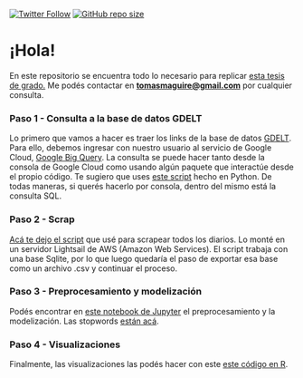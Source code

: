 [![Twitter Follow](https://img.shields.io/twitter/follow/tomasebm?style=social)](https://twitter.com/tomasebm)
[![GitHub repo size](https://img.shields.io/github/repo-size/tomasebm/topicmodeling)](https://github.com/tomasebm/topicmodeling/)

# ¡Hola!

En este repositorio se encuentra todo lo necesario para replicar [esta tesis de grado.](https://drive.google.com/file/d/1WCtX9UaLi21UN-yqkNNtShOcmj_tqdNm/view?usp=sharing) Me podés contactar en **tomasmaguire@gmail.com** por cualquier consulta.


### Paso 1 - Consulta a la base de datos GDELT

Lo primero que vamos a hacer es traer los links de la base de datos [GDELT](https://www.gdeltproject.org/). Para ello, debemos ingresar con nuestro usuario al servicio de Google Cloud, [Google Big Query](https://cloud.google.com/bigquery). La consulta se puede hacer tanto desde la consola de Google Cloud como usando algún paquete que interactúe desde el propio código. Te sugiero que uses [este script](https://github.com/tomasebm/topicmodeling/blob/main/consultabigquery.py) hecho en Python. De todas maneras, si querés hacerlo por consola, dentro del mismo está la consulta SQL.

### Paso 2 - Scrap

[Acá te dejo el script](https://github.com/tomasebm/topicmodeling/blob/main/scraper.py) que usé para scrapear todos los diarios. Lo monté en un servidor Lightsail de AWS (Amazon Web Services). El script trabaja con una base Sqlite, por lo que luego quedaría el paso de exportar esa base como un archivo .csv y continuar el proceso.

### Paso 3 - Preprocesamiento y modelización

Podés encontrar en [este notebook de Jupyter](https://github.com/tomasebm/topicmodeling/blob/main/notebook.ipynb) el preprocesamiento y la modelización. Las stopwords [están acá](https://github.com/tomasebm/topicmodeling/blob/main/stopwords.txt).

### Paso 4 - Visualizaciones

Finalmente, las visualizaciones las podés hacer con este [este código en R](https://github.com/tomasebm/topicmodeling/blob/main/VizTopic_TOM.R).


